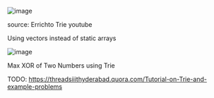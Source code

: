 ![image](https://user-images.githubusercontent.com/19663316/120860798-e0fdc280-c5a3-11eb-87c5-43cd58679a86.png)

source: Errichto Trie youtube

Using vectors instead of static arrays

![image](https://user-images.githubusercontent.com/19663316/120861343-caa43680-c5a4-11eb-9410-65a29347376f.png)

Max XOR of Two Numbers using Trie

TODO: https://threadsiiithyderabad.quora.com/Tutorial-on-Trie-and-example-problems

